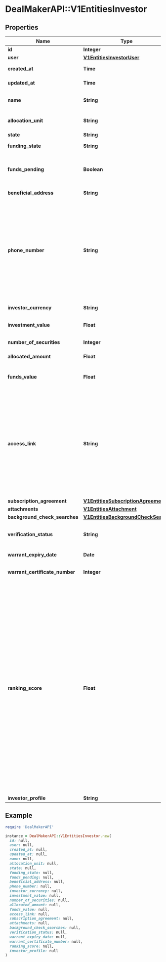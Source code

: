 # DealMakerAPI::V1EntitiesInvestor

## Properties

| Name | Type | Description | Notes |
| ---- | ---- | ----------- | ----- |
| **id** | **Integer** | Investor id. | [optional] |
| **user** | [**V1EntitiesInvestorUser**](V1EntitiesInvestorUser.md) |  | [optional] |
| **created_at** | **Time** | The creation time. | [optional] |
| **updated_at** | **Time** | The last update time. | [optional] |
| **name** | **String** | The full name of the investor. | [optional] |
| **allocation_unit** | **String** | The allocation unit. | [optional] |
| **state** | **String** | The state. | [optional] |
| **funding_state** | **String** | The funding state. | [optional] |
| **funds_pending** | **Boolean** | True if any funds are pending; false otherwise. | [optional] |
| **beneficial_address** | **String** | The address. | [optional] |
| **phone_number** | **String** | The beneficial phone number associated with the investor. If there is no phone number, this returns the phone number associated with the user profile. | [optional] |
| **investor_currency** | **String** | The investor currency. | [optional] |
| **investment_value** | **Float** | The current investment value. | [optional] |
| **number_of_securities** | **Integer** | The number of securities. | [optional] |
| **allocated_amount** | **Float** | The amount allocated. | [optional] |
| **funds_value** | **Float** | The current amount that has been funded. | [optional] |
| **access_link** | **String** | The access link for the investor. This is the access link for the specific investment, not the user. If the same user has multiple investments, each one will have a different access link. | [optional] |
| **subscription_agreement** | [**V1EntitiesSubscriptionAgreement**](V1EntitiesSubscriptionAgreement.md) |  | [optional] |
| **attachments** | [**V1EntitiesAttachment**](V1EntitiesAttachment.md) |  | [optional] |
| **background_check_searches** | [**V1EntitiesBackgroundCheckSearch**](V1EntitiesBackgroundCheckSearch.md) |  | [optional] |
| **verification_status** | **String** | The current 506c verification state. | [optional] |
| **warrant_expiry_date** | **Date** | The warrant expiry date. | [optional] |
| **warrant_certificate_number** | **Integer** | The warrant certificate number. | [optional] |
| **ranking_score** | **Float** | A value &#x60;[0, 1]&#x60; that represents the propensity for the investor to complete payment for the investment. A larger value indicates a higher likelihood of payment, as predicted by DealMaker’s machine learning algorithm. This field will only populate if DealMaker Compass is enabled for a deal and the investor &#x60;funds_state&#x60; value is not &#x60;funded&#x60; or &#x60;overfunded&#x60; | [optional] |
| **investor_profile** | **String** |  | [optional] |

## Example

```ruby
require 'DealMakerAPI'

instance = DealMakerAPI::V1EntitiesInvestor.new(
  id: null,
  user: null,
  created_at: null,
  updated_at: null,
  name: null,
  allocation_unit: null,
  state: null,
  funding_state: null,
  funds_pending: null,
  beneficial_address: null,
  phone_number: null,
  investor_currency: null,
  investment_value: null,
  number_of_securities: null,
  allocated_amount: null,
  funds_value: null,
  access_link: null,
  subscription_agreement: null,
  attachments: null,
  background_check_searches: null,
  verification_status: null,
  warrant_expiry_date: null,
  warrant_certificate_number: null,
  ranking_score: null,
  investor_profile: null
)
```

